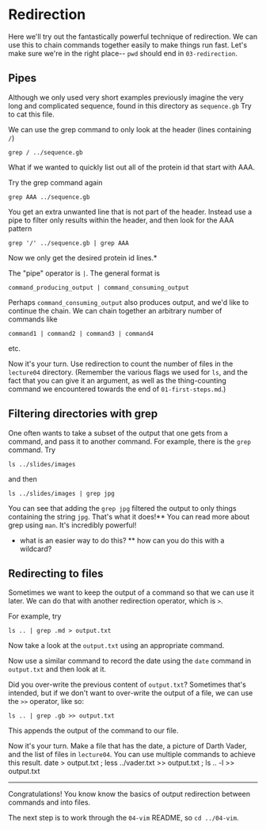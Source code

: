 # Redirection

Here we'll try out the fantastically powerful technique of redirection.
We can use this to chain commands together easily to make things run fast.
Let's make sure we're in the right place-- `pwd` should end in `03-redirection`.

## Pipes

Although we only used very short examples previously imagine the very long and complicated sequence, found in this directory as  `sequence.gb` Try to cat this file.

We can use the grep command to only look at the header (lines containing `/`)

    grep / ../sequence.gb

What if we wanted to quickly list out all of the protein id that start with AAA.

Try the grep command again

    grep AAA ../sequence.gb
    
 You get an extra unwanted line that is not part of the header.
 Instead use a pipe to filter only results within the header, and then look for the AAA pattern

    grep '/' ../sequence.gb | grep AAA
    
Now we only get the desired protein id lines.*

The "pipe" operator is `|`.
The general format is

    command_producing_output | command_consuming_output

Perhaps `command_consuming_output` also produces output, and we'd like to continue the chain.
We can chain together an arbitrary number of commands like

    command1 | command2 | command3 | command4

etc.

Now it's your turn.
Use redirection to count the number of files in the `lecture04` directory.
(Remember the various flags we used for `ls`, and the fact that you can give it an argument, as well as the thing-counting command we encountered towards the end of `01-first-steps.md`.)


## Filtering directories with grep

One often wants to take a subset of the output that one gets from a command, and pass it to another command.
For example, there is the `grep` command.
Try

    ls ../slides/images

and then

    ls ../slides/images | grep jpg

You can see that adding the `grep jpg` filtered the output to only things containing the string `jpg`.
That's what it does!**
You can read more about grep using `man`.
It's incredibly powerful!

* what is an easier way to do this?
** how can you do this with a wildcard?

## Redirecting to files

Sometimes we want to keep the output of a command so that we can use it later.
We can do that with another redirection operator, which is `>`.

For example, try

    ls .. | grep .md > output.txt

Now take a look at the `output.txt` using an appropriate command.

Now use a similar command to record the date using the `date` command in `output.txt` and then look at it.

Did you over-write the previous content of `output.txt`?
Sometimes that's intended, but if we don't want to over-write the output of a file, we can use the `>>` operator, like so:

    ls .. | grep .gb >> output.txt

This appends the output of the command to our file.

Now it's your turn.
Make a file that has the date, a picture of Darth Vader, and the list of files in `lecture04`.
You can use multiple commands to achieve this result.
date > output.txt ; less ../vader.txt >> output.txt ; ls .. -l >> output.txt

---

Congratulations!
You know know the basics of output redirection between commands and into files.

The next step is to work through the `04-vim` README, so `cd ../04-vim`.
